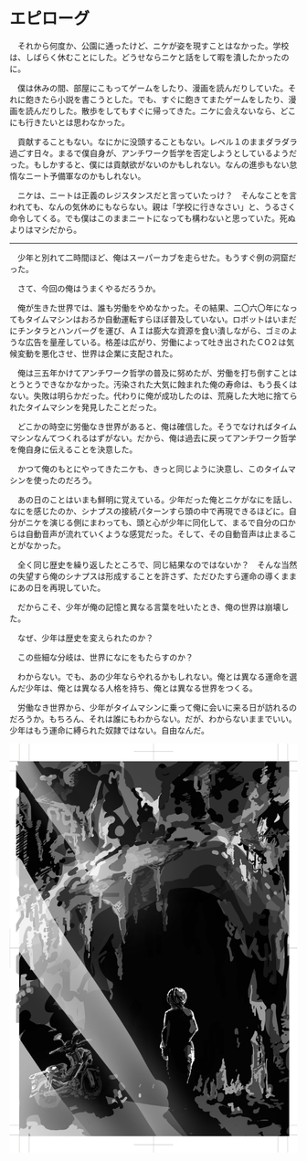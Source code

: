 # エピローグ

　それから何度か、公園に通ったけど、ニケが姿を現すことはなかった。学校は、しばらく休むことにした。どうせならニケと話をして暇を潰したかったのに。

　僕は休みの間、部屋にこもってゲームをしたり、漫画を読んだりしていた。それに飽きたら小説を書こうとした。でも、すぐに飽きてまたゲームをしたり、漫画を読んだりした。散歩をしてもすぐに帰ってきた。ニケに会えないなら、どこにも行きたいとは思わなかった。

　貢献することもない。なにかに没頭することもない。レベル１のままダラダラ過ごす日々。まるで僕自身が、アンチワーク哲学を否定しようとしているようだった。もしかすると、僕には貢献欲がないのかもしれない。なんの進歩もない怠惰なニート予備軍なのかもしれない。

　ニケは、ニートは正義のレジスタンスだと言っていたっけ？　そんなことを言われても、なんの気休めにもならない。親は「学校に行きなさい」と、うるさく命令してくる。でも僕はこのままニートになっても構わないと思っていた。死ぬよりはマシだから。

---

　少年と別れて二時間ほど、俺はスーパーカブを走らせた。もうすぐ例の洞窟だった。　

　さて、今回の俺はうまくやるだろうか。

　俺が生きた世界では、誰も労働をやめなかった。その結果、二〇六〇年になってもタイムマシンはおろか自動運転すらほぼ普及していない。ロボットはいまだにチンタラとハンバーグを運び、ＡＩは膨大な資源を食い潰しながら、ゴミのような広告を量産している。格差は広がり、労働によって吐き出されたＣО２は気候変動を悪化させ、世界は企業に支配された。

　俺は三五年かけてアンチワーク哲学の普及に努めたが、労働を打ち倒すことはとうとうできなかなかった。汚染された大気に蝕まれた俺の寿命は、もう長くはない。失敗は明らかだった。代わりに俺が成功したのは、荒廃した大地に捨てられたタイムマシンを発見したことだった。　

　どこかの時空に労働なき世界があると、俺は確信した。そうでなければタイムマシンなんてつくれるはずがない。だから、俺は過去に戻ってアンチワーク哲学を俺自身に伝えることを決意した。

　かつて俺のもとにやってきたニケも、きっと同じように決意し、このタイムマシンを使ったのだろう。

　あの日のことはいまも鮮明に覚えている。少年だった俺とニケがなにを話し、なにを感じたのか、シナプスの接続パターンすら頭の中で再現できるほどに。自分がニケを演じる側にまわっても、頭と心が少年に同化して、まるで自分の口からは自動音声が流れていくような感覚だった。そして、その自動音声は止まることがなかった。

　全く同じ歴史を繰り返したところで、同じ結果なのではないか？　そんな当然の失望すら俺のシナプスは形成することを許さず、ただひたすら運命の導くままにあの日を再現していた。

　だからこそ、少年が俺の記憶と異なる言葉を吐いたとき、俺の世界は崩壊した。

　なぜ、少年は歴史を変えられたのか？

　この些細な分岐は、世界になにをもたらすのか？

　わからない。でも、あの少年ならやれるかもしれない。俺とは異なる運命を選んだ少年は、俺とは異なる人格を持ち、俺とは異なる世界をつくる。

　労働なき世界から、少年がタイムマシンに乗って俺に会いに来る日が訪れるのだろうか。もちろん、それは誰にもわからない。だが、わからないままでいい。少年はもう運命に縛られた奴隷ではない。自由なんだ。

<img src="https://raw.githubusercontent.com/kuromedayo/matomo-library/refs/heads/main/images/14anti-epi.jpg">
